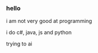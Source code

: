 ### hello 

i am not very good at programming

<!-- discord: KidOfCubes#4867 -->


i do c#, java, js and python

trying to ai

<!--
hi
-->
